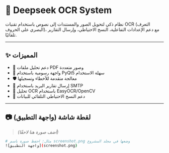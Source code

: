 ﻿# 🧠 Deepseek OCR System

نظام ذكي لتحويل الصور والمستندات إلى نصوص باستخدام تقنيات OCR (التعرف البصري على الحروف)، مع دعم الإعدادات التفاعلية، النسخ الاحتياطي، وإرسال التقارير تلقائيًا.

---

## ✨ المميزات

- 📄 دعم تحليل ملفات PDF وصور متعددة
- 💬 واجهة رسومية باستخدام PyQt5 سهلة الاستخدام
- 🛡️ معالجة متقدمة للأخطاء وتسجيلها
- 🔐 إرسال تقارير البريد باستخدام SMTP
- 🧠 تحليل OCR باستخدام EasyOCR/OpenCV
- 🔁 دعم النسخ الاحتياطي التلقائي للبيانات

---

## 📷 لقطة شاشة (واجهة التطبيق)

> *(أضف صورة هنا لاحقًا)*

```bash
# مثال: احفظ صورة باسم screenshot.png وضعها في مجلد المشروع
![واجهة التطبيق](screenshot.png)

